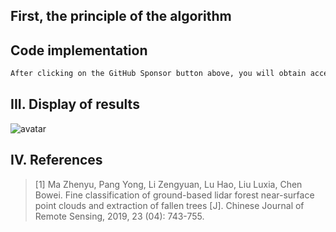 ##  First, the principle of the algorithm 

##  Code implementation 

 ```python  
After clicking on the GitHub Sponsor button above, you will obtain access permissions to my private code repository ( https://github.com/slowlon/my_code_bar ) to view this blog code. By searching the code number of this blog, you can find the code you need, code number is: 2024020309574598766
 ```  
##  III. Display of results 

![avatar]( da3085e7c9b440378bda9bf4ee0bf1b3.png) 

##  IV. References 

>  [1] Ma Zhenyu, Pang Yong, Li Zengyuan, Lu Hao, Liu Luxia, Chen Bowei. Fine classification of ground-based lidar forest near-surface point clouds and extraction of fallen trees [J]. Chinese Journal of Remote Sensing, 2019, 23 (04): 743-755. 

